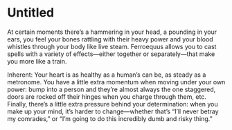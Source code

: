 # Untitled

At certain moments there’s a hammering in your head, a pounding in your ears, you feel your bones rattling with their heavy power and your blood whistles through your body like live steam. Ferroequus allows you to cast spells with a variety of effects—either together or separately—that make you more like a train.

Inherent: Your heart is as healthy as a human’s can be, as steady as a metronome. You have a little extra momentum when moving under your own power: bump into a person and they’re almost always the one staggered, doors are rocked off their hinges when you charge through them, etc. Finally, there’s a little extra pressure behind your determination: when you make up your mind, it’s harder to change—whether that’s “I’ll never betray my comrades,” or “I’m going to do this incredibly dumb and risky thing.”